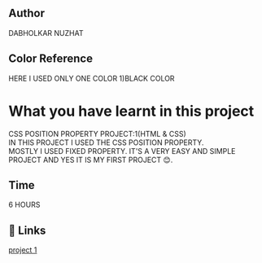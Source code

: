  ## Author 
 DABHOLKAR NUZHAT 
 
## Color Reference
 HERE I  USED ONLY ONE COLOR
 1)BLACK COLOR 

 # What you have learnt in this project
CSS POSITION PROPERTY 
PROJECT:1(HTML & CSS)<br>
IN THIS PROJECT I USED THE CSS POSITION PROPERTY.<br>
MOSTLY I USED FIXED PROPERTY. IT'S A VERY EASY AND SIMPLE PROJECT AND YES IT IS MY FIRST PROJECT 😊.<br>

## Time
  6 HOURS 

## 🔗 Links
[project 1](https://project1a.netlify.app/)
